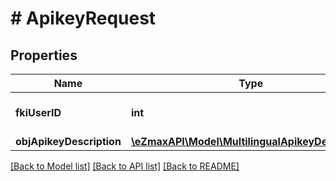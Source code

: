 # # ApikeyRequest

## Properties

Name | Type | Description | Notes
------------ | ------------- | ------------- | -------------
**fkiUserID** | **int** | The unique ID of the User |
**objApikeyDescription** | [**\eZmaxAPI\Model\MultilingualApikeyDescription**](MultilingualApikeyDescription.md) |  |

[[Back to Model list]](../../README.md#models) [[Back to API list]](../../README.md#endpoints) [[Back to README]](../../README.md)
